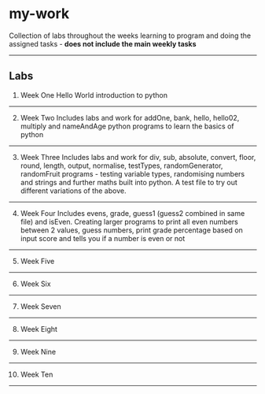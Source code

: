# my-work

Collection of labs throughout the weeks learning to program and doing the assigned tasks - **does not include the main weekly tasks**

---

## Labs

1. Week One
Hello World introduction to python

---

2. Week Two
Includes labs and work for addOne, bank, hello, hello02, multiply and nameAndAge python programs to learn the basics of python

---

3. Week Three
Includes labs and work for div, sub, absolute, convert, floor, round, length, output, normalise, testTypes, randomGenerator, randomFruit programs - testing variable types, randomising numbers and strings and further maths built into python. A test file to try out different variations of the above.

---

4. Week Four
Includes evens, grade, guess1 (guess2 combined in same file) and isEven. Creating larger programs to print all even numbers between 2 values, guess numbers, print grade percentage based on input score and tells you if a number is even or not

---

5. Week Five

---

6. Week Six

---

7. Week Seven

---

8. Week Eight

---

9. Week Nine

---

10. Week Ten

---
